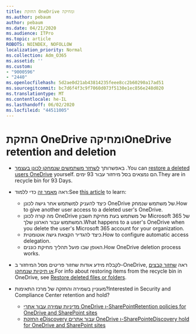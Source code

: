 ```yaml
---
title: החזקת OneDrive ומחיקה
ms.author: pebaum
author: pebaum
ms.date: 04/21/2020
ms.audience: ITPro
ms.topic: article
ROBOTS: NOINDEX, NOFOLLOW
localization_priority: Normal
ms.collection: Adm_O365
ms.assetid: ''
ms.custom:
- "9000596"
- "2440"
ms.openlocfilehash: 5d2ae0d21ab43814235feee8cc2b60290a17ad51
ms.sourcegitcommit: bc7d6f4f3c9f7060d073f5130e1ec856e248d020
ms.translationtype: MT
ms.contentlocale: he-IL
ms.lasthandoff: 06/02/2020
ms.locfileid: "44511005"
---
```

# <a name="onedrive-retention-and-deletion"></a><span data-ttu-id="77615-102">החזקת OneDrive ומחיקה</span><span class="sxs-lookup"><span data-stu-id="77615-102">OneDrive retention and deletion</span></span>

- <span data-ttu-id="77615-103">באפשרותך [לשחזר משתמשים שנמחקו לכונן בעצמך](https://docs.microsoft.com/onedrive/restore-deleted-onedrive) .</span><span class="sxs-lookup"><span data-stu-id="77615-103">You can [restore a deleted users OneDrive](https://docs.microsoft.com/onedrive/restore-deleted-onedrive) yourself.</span></span> <span data-ttu-id="77615-104">הם נמצאים בסל מיחזור עבור 93 ימים.</span><span class="sxs-lookup"><span data-stu-id="77615-104">They are in recycle bin for 93 Days.</span></span>

- <span data-ttu-id="77615-105">ראה [מאמר זה](https://docs.microsoft.com/onedrive/retention-and-deletion) כדי ללמוד:</span><span class="sxs-lookup"><span data-stu-id="77615-105">See [this article](https://docs.microsoft.com/onedrive/retention-and-deletion) to learn:</span></span>
    - <span data-ttu-id="77615-106">כיצד להעניק למשתמש אחר גישה לכונן OneDrive של משתמש שנמחק.</span><span class="sxs-lookup"><span data-stu-id="77615-106">How to give another user access to a deleted user's OneDrive.</span></span>
    - <span data-ttu-id="77615-107">מה קורה לכונן OneDrive של משתמש בעת מחיקת חשבון Microsoft 365 של המשתמש עבור הארגון שלך.</span><span class="sxs-lookup"><span data-stu-id="77615-107">What happens to a user's OneDrive when you delete the user's Microsoft 365 account for your organization.</span></span>
    - <span data-ttu-id="77615-108">כיצד להגדיר הקצאת גישה אוטומטית.</span><span class="sxs-lookup"><span data-stu-id="77615-108">How to configure automatic access delegation.</span></span>
    - <span data-ttu-id="77615-109">האופן שבו פועל תהליך מחיקת כוננים.</span><span class="sxs-lookup"><span data-stu-id="77615-109">How OneDrive deletion process works.</span></span>

- <span data-ttu-id="77615-110">לקבלת מידע אודות שחזור פריטים מסל המיחזור ב-OneDrive, ראה [שחזור קבצים או תיקיות שנמחקו](https://support.office.com/article/949ada80-0026-4db3-a953-c99083e6a84f).</span><span class="sxs-lookup"><span data-stu-id="77615-110">For info about restoring items from the recycle bin in OneDrive, see [Restore deleted files or folders](https://support.office.com/article/949ada80-0026-4db3-a953-c99083e6a84f).</span></span>

- <span data-ttu-id="77615-111">מעוניין בשמירה והחזקה של מרכז התאימות?</span><span class="sxs-lookup"><span data-stu-id="77615-111">Interested in Security and Compliance Center retention and hold?</span></span>
    - [<span data-ttu-id="77615-112">מדיניות שמירה עבור אתרי OneDrive ו-SharePoint</span><span class="sxs-lookup"><span data-stu-id="77615-112">Retention policies for OneDrive and SharePoint sites</span></span>](https://docs.microsoft.com/microsoft-365/compliance/retention-policies)
    - [<span data-ttu-id="77615-113">החזקת eDiscovery עבור אתרים OneDrive ו-SharePoint</span><span class="sxs-lookup"><span data-stu-id="77615-113">eDiscovery hold for OneDrive and SharePoint sites</span></span>](https://docs.microsoft.com/office365/securitycompliance/ediscovery-cases#step-4-place-content-locations-on-hold)
